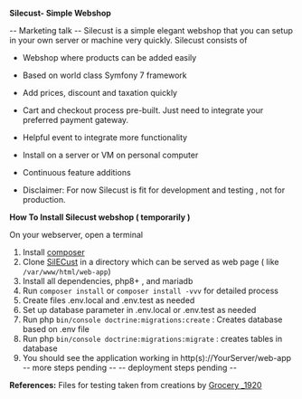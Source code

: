**Silecust- Simple Webshop** 

-- Marketing talk --
Silecust is a simple elegant webshop that you can setup in your own server or machine very quickly. Silecust consists of 
-  Webshop where products can be added easily
- Based on world class Symfony 7 framework
- Add prices, discount and taxation quickly
- Cart and checkout process pre-built. Just need to integrate your preferred payment gateway.
- Helpful event to integrate more functionality
- Install on a server or VM on personal computer
- Continuous feature additions

- Disclaimer: For now Silecust is fit for development and testing , not for production.


**How To Install Silecust webshop ( temporarily )**

On your webserver, open a terminal 
1. Install [composer](https://getcomposer.org/)
2. Clone [SilECust](https://github.com/cooldude77/SilECust-WebShop) in a directory which can be served as web page ( like `/var/www/html/web-app`)
3. Install all dependencies, php8+ , and mariadb 
4. Run `composer install` or `composer install -vvv` for detailed process
5. Create files .env.local and .env.test as needed
6. Set up database parameter in .env.local or .env.test as needed
7. Run php `bin/console doctrine:migrations:create` : Creates database based on .env file
8. Run php `bin/console doctrine:migrations:migrate` : creates tables in database
9. You should see the application working in http\(s\)://YourServer/web-app
   -- more steps pending --
   -- deployment steps pending -- 


**References:**
Files for testing taken from creations by
<a href="https://unsplash.com/photos/apples-and-bananas-in-brown-cardboard-box-8RaUEd8zD-U?utm_content=creditShareLink&utm_medium=referral&utm_source=unsplash">Grocery _1920</a>
